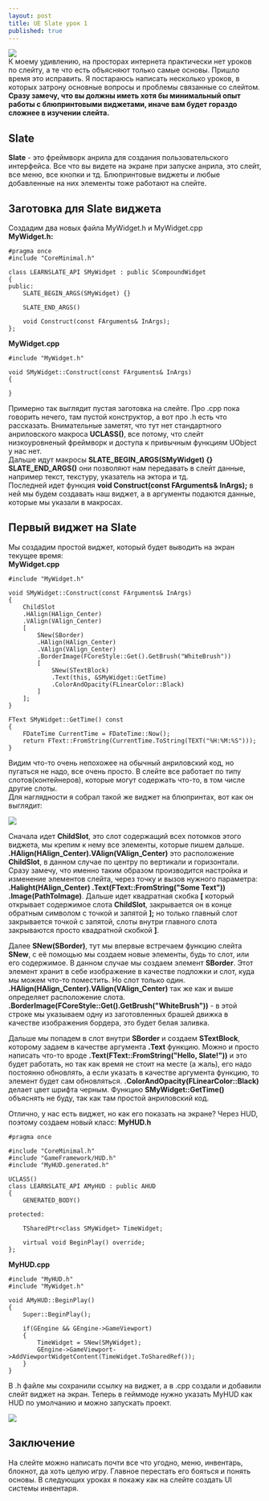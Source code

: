 ```yaml
---
layout: post
title: UE Slate урок 1
published: true
---
```

![]({{site.baseurl}}/images/2024-06-15-slate-tutorial-1/2024-06-15-slate-tutorial-1_0.png)  
К моему удивлению, на просторах интернета практически нет уроков по слейту, а те что есть объясняют только самые основы. Пришло время это исправить. Я постараюсь написать несколько уроков, в которых затрону основные вопросы и проблемы связанные со слейтом.  
**Сразу замечу, что вы должны иметь хотя бы минимальный опыт работы с блюпринтовыми виджетами, иначе вам будет гораздо сложнее в изучении слейта.**

## Slate
**Slate** - это фреймворк анрила для создания пользовательского интерфейса. Все что вы видете на экране при запуске анрила, это слейт, все меню, все кнопки и тд. Блюпринтовые виджеты и любые добавленные на них элементы тоже работают на слейте.  


## Заготовка для Slate виджета
Создадим два новых файла MyWidget.h и MyWidget.cpp  
**MyWidget.h:**

	#pragma once
	#include "CoreMinimal.h"
	
	class LEARNSLATE_API SMyWidget : public SCompoundWidget
	{
	public:
		SLATE_BEGIN_ARGS(SMyWidget) {}
	
		SLATE_END_ARGS()
		
		void Construct(const FArguments& InArgs);
	};

**MyWidget.cpp**

	#include "MyWidget.h"
	
	void SMyWidget::Construct(const FArguments& InArgs)
	{
		
	}

Примерно так выглядит пустая заготовка на слейте. Про .cpp пока говорить нечего, там пустой конструктор, а вот про .h есть что рассказать. Внимательные заметят, что тут нет стандартного анриловского макроса **UCLASS()**, все потому, что слейт низкоуровненый фреймворк и доступа к привычным функциям UObject у нас нет.  
Дальше идут макросы **SLATE_BEGIN_ARGS(SMyWidget) {} SLATE_END_ARGS()** они позволяют нам передавать в слейт данные, например текст, текстуру, указатель на эктора и тд.  
Последней идет функция **void Construct(const FArguments& InArgs);** в ней мы будем создавать наш виджет, а в аргументы подаются данные, которые мы указали в макросах.  


## Первый виджет на Slate
Мы создадим простой виджет, который будет выводить на экран текущее время:  
**MyWidget.cpp**

	#include "MyWidget.h"
	
	void SMyWidget::Construct(const FArguments& InArgs)
	{
		ChildSlot
		.HAlign(HAlign_Center)
		.VAlign(VAlign_Center)
		[
			SNew(SBorder)
			.HAlign(HAlign_Center)
			.VAlign(VAlign_Center)
			.BorderImage(FCoreStyle::Get().GetBrush("WhiteBrush"))
			[
				SNew(STextBlock)
				.Text(this, &SMyWidget::GetTime)
                .ColorAndOpacity(FLinearColor::Black)
			]
		];
	}
	
	FText SMyWidget::GetTime() const
	{
		FDateTime CurrentTime = FDateTime::Now();
		return FText::FromString(CurrentTime.ToString(TEXT("%H:%M:%S")));
	}

Видим что-то очень непохожее на обычный анриловский код, но пугаться не надо, все очень просто. В слейте все работает по типу слотов(контейнеров), которые могут содержать что-то, в том числе другие слоты.  
Для наглядности я собрал такой же виджет на блюпринтах, вот как он выглядит:

![]({{site.baseurl}}/images/2024-06-15-slate-tutorial-1/2024-06-15-slate-tutorial-1_2.png)  

Сначала идет **ChildSlot**, это слот содержащий всех потомков этого виджета, мы крепим к нему все элементы, которые пишем дальше.  
**.HAlign(HAlign_Center).VAlign(VAlign_Center)** это расположение **ChildSlot**, в данном случае по центру по вертикали и горизонтали. Сразу замечу, что именно таким образом производится настройка и изменение элементов слейта, через точку и вызов нужного параметра: **.Halight(HAlign_Center) .Text(FText::FromString("Some Text")) .Image(PathToImage)**.
Дальше идет квадратная скобка **\[** который открывает содержимое слота **ChildSlot**, закрывается он в конце обратным символом с точкой и запятой **];** но только главный слот закрывается точкой с запятой, слоты внутри главного слота закрываются просто квадратной скобкой **]**.

Далее **SNew(SBorder)**, тут мы впервые встречаем функцию слейта **SNew**, с её помощью мы создаем новые элементы, будь то слот, или его содержимое. В данном случае мы создаем элемент **SBorder**. Этот элемент хранит в себе изображение в качестве подложки и слот, куда мы можем что-то поместить. Но слот только один. **.HAlign(HAlign_Center).VAlign(VAlign_Center)** так же как и выше определяет расположение слота.  
**.BorderImage(FCoreStyle::Get().GetBrush("WhiteBrush"))** - в этой строке мы указываем одну из заготовленных брашей движка в качестве изображения бордера, это будет белая заливка.  

Дальше мы попадем в слот внутри **SBorder** и создаем **STextBlock**, которому задаем в качестве аргумента **.Text** функцию. Можно и просто написать что-то вроде **.Text(FText::FromString("Hello, Slate!"))** и это будет работать, но так как время не стоит на месте (а жаль), его надо постоянно обновлять, а если указать в качестве аргумента функцию, то элемент будет сам обновляться. **.ColorAndOpacity(FLinearColor::Black)** делает цвет шрифта черным. Функцию **SMyWidget::GetTime()** объяснять не буду, так как там простой анриловский код.  

Отлично, у нас есть виджет, но как его показать на экране? Через HUD, поэтому создаем новый класс:
**MyHUD.h**
	
    #pragma once
	
	#include "CoreMinimal.h"
	#include "GameFramework/HUD.h"
	#include "MyHUD.generated.h"
	
	UCLASS()
	class LEARNSLATE_API AMyHUD : public AHUD
	{
		GENERATED_BODY()
	
	protected:
	
		TSharedPtr<class SMyWidget> TimeWidget;
	
		virtual void BeginPlay() override;
	};
    
**MyHUD.cpp**

	#include "MyHUD.h"
	#include "MyWidget.h"
	
	void AMyHUD::BeginPlay()
	{
		Super::BeginPlay();
	
		if(GEngine && GEngine->GameViewport)
		{
			TimeWidget = SNew(SMyWidget);
			GEngine->GameViewport->AddViewportWidgetContent(TimeWidget.ToSharedRef());
		}
	}

В .h файле мы сохранили ссылку на виджет, а в .cpp создали и добавили слейт виджет на экран. Теперь в гейммоде нужно указать MyHUD как HUD по умолчанию и можно запускать проект.

![]({{site.baseurl}}/images/2024-06-15-slate-tutorial-1/2024-06-15-slate-tutorial-1_1.png)  


## Заключение
На слейте можно написать почти все что угодно, меню, инвентарь, блокнот, да хоть целую игру. Главное перестать его бояться и понять основы. В следующих уроках я покажу как на слейте создать UI системы инвентаря.
